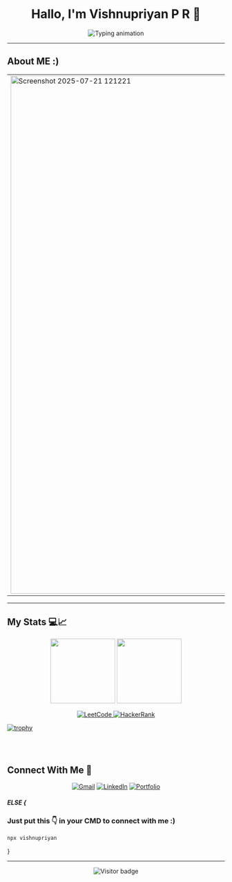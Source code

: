 <!-- ████████████████████████████████████████████████████████████ -->
<!-- 🤖 WELCOME TO MY GITHUB PROFILE README    -->
<!-- ████████████████████████████████████████████████████████████ -->

<!-- My GitHub Profile README -->

<h1 align="center">Hallo, I'm Vishnupriyan P R 👋</h1>

<p align="center">
  <img src="https://readme-typing-svg.demolab.com?font=JetBrains+Mono&size=22&pause=1000&color=36BCF7&center=true&vCenter=true&width=850&lines=AI+Engineer+%7C+Tech+Builder+%7C+Gamer+%7C+Car+Nerd;Code%2C+cars%2C+and+caffeine+kept+me+going.+I+just+never+slowed+down;Building+Bold+Projects+With+Purpose.;Turning+AI+Concepts+Into+Impact.;Fueled+by+Curiosity+%2B+Code+%2B+Clean+Designs" alt="Typing animation" />
</p>


---

<p></p>


##  About ME :) 
<table>
  <tr>
    <td>
     <img width= "900" height = "1200" alt="Screenshot 2025-07-21 121221" src="https://github.com/user-attachments/assets/180e23f4-2794-4de5-bfb7-16e3f1b6bc80" />
    </td>
    <td>

```env
const vishnu = {
  pronouns: "He | Him",
  grind: ["AI", "Full‑Stack", "Machine Learning"],
  languages: ["Python", "C", "C++", "Dart/Flutter"],
  passions: ["AI for healthcare", "EV mods", "Learning new Tech", "Car Tech"],
  stack: {
    AI_ML: {
      frameworks: ["TensorFlow", "PyTorch", "LangChain"],
      tools: ["HuggingFace", "OpenCV", "YOLO"]
    },
    backend: ["Flask", "FastAPI", "PostgreSQL", "Redis", "GraphQL"],
    frontend: ["Node.js", "Flutter", "Kotlin"],
    data_viz: ["pandas", "Plotly", "Streamlit", "Superset"],
    devops: ["Docker", "CI/CD", "GCP", "AWS", "Gradio", "Vercel"]
  },
  buildPhilosophy: [
    "From mockups to models — one continuum",
    "Every idea starts with friction",
    "What's the value with bags of money, when your Heart is empty ?"
  ],
  ride: "Dreaming AWD EV swap + ML traction control",
  motto: "Code code, cars & caffeine—never slowing down"
};
```
```yaml
    npx vishnupriyan
```
  </tr>
</table>


  




---



## My Stats 💻📈

<p align="center">
  <img src="https://github-readme-stats.vercel.app/api?username=vishnupriyanpr183207&show_icons=true&theme=blueberry&count_private=true" height="150" />
  <img src="https://streak-stats.demolab.com?user=vishnupriyanpr183207&theme=blueberry&hide_border=true" height="150" />


</p>

<p align="center">
  <a href="https://leetcode.com/u/jTixpIbM2z/">
    <img src="https://img.shields.io/badge/LeetCode-FFA116?style=for-the-badge&logo=leetcode&logoColor=white" alt="LeetCode" />
  </a>
  <a href="https://www.hackerrank.com/vishnupriyan_pr2">
    <img src="https://img.shields.io/badge/HackerRank-2EC866?style=for-the-badge&logo=HackerRank&logoColor=white" alt="HackerRank" />
  </a>
</p>
<p align="center">

  [![trophy](https://github-profile-trophy.vercel.app/?username=vishnupriyanpr183207&theme=onedark)](https://github.com/ryo-ma/github-profile-trophy)

  
</p>








<br></br>



##  Connect With Me 🤝

<p align="center">
  <a href="mailto:priyanv@gmail.com"><img src="https://img.shields.io/badge/Gmail-EA4335.svg?style=for-the-badge&logo=Gmail&logoColor=white" alt="Gmail" /></a>
  <a href="https://www.linkedin.com/in/vishnupriyan-p-r"><img src="https://img.shields.io/badge/LinkedIn-0077B5?style=for-the-badge&logo=linkedin&logoColor=white" alt="LinkedIn" /></a>
  <a href="https://vishnupriyan.dev"><img src="https://img.shields.io/badge/Portfolio-Coming_Soon-black?style=for-the-badge&logo=vercel" alt="Portfolio" /></a>

  

</p>




##### ELSE {
### Just put this 👇 in your CMD to connect with me :)
```bash
npx vishnupriyan
```

}
<p></p>
<p></p>




---

<!-- Banner placeholder -->
<!-- ![Banner](link-to-your-banner.png) -->

<p align="center">
  <img src="https://visitor-badge.laobi.icu/badge?page_id=vishnupriyanpr183207.readme" alt="Visitor badge"/>

  
</p>
